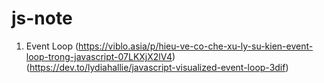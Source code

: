 # js-note
1. Event Loop (https://viblo.asia/p/hieu-ve-co-che-xu-ly-su-kien-event-loop-trong-javascript-07LKXjX2lV4) (https://dev.to/lydiahallie/javascript-visualized-event-loop-3dif)
